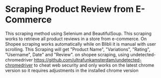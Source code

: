 # Scraping Product Review from E-Commerce


This scraping method using Selenium and BeautifulSoup. This scraping works to retrieve all product reviews in a store from e-commerce. On Shopee scraping works automatically while on Blibli it is manual with user scrolling. This Scraping will get "Product Name", "Variations", "Rating", "Username", Date" and "Review". on shopee scraping, using undetected-chromedriver <https://github.com/ultrafunkamsterdam/undetected-chromedriver> to cheat web security and only works on the latest chrome version so it requires adjustments in the installed chrome version
    

